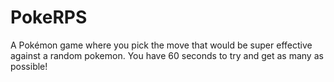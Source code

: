 # PokeRPS
A Pokémon game where you pick the move that would be super effective against a random pokemon. You have 60 seconds to try and get as many as possible!
